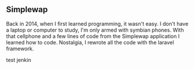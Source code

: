## Simplewap 

Back in 2014, when I first learned programming, it wasn't easy.
I don't have a laptop or computer to study, I'm only armed with symbian phones.
With that cellphone and a few lines of code from the Simplewap application I learned how to code.
Nostalgia, I rewrote all the code with the laravel framework.

test jenkin

